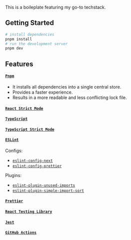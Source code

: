 This is a boileplate featuring my go-to techstack.

## Getting Started

```bash
# install dependencies
pnpm install
# run the development server
pnpm dev
```

## Features

#### [`Pnpm`](https://pnpm.io/)

- It installs all dependencies into a single central store.
- Provides a faster experience.
- Results in a more readable and less conflicting lock file.

#### [`React Strict Mode`](https://www.typescriptlang.org/tsconfig#strict)

#### [`TypeScript`](https://www.typescriptlang.org/)

#### [`TypeScript Strict Mode`](https://www.typescriptlang.org/tsconfig#strict)

#### [`ESLint`](https://eslint.org/)

Configs:

- [`eslint-config-next`](https://nextjs.org/docs/app/building-your-application/configuring/eslint#eslint-config)
- [`eslint-config-prettier`](https://github.com/prettier/eslint-config-prettier)

Plugins:

- [`eslint-plugin-unused-imports`](https://github.com/sweepline/eslint-plugin-unused-imports)
- [`eslint-plugin-simple-import-sort`](https://github.com/lydell/eslint-plugin-simple-import-sort)

#### [`Prettier`](https://prettier.io/)

#### [`React Testing Library`](https://testing-library.com/docs/react-testing-library/intro/)

#### [`Jest`](https://jestjs.io/)

#### [`GitHub Actions`](https://docs.github.com/en/actions)
